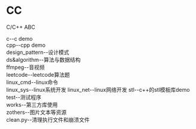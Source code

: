 # CC
C/C++ ABC  

c--c demo  
cpp--cpp demo  
design_pattern--设计模式  
ds&algorithm--算法与数据结构  
ffmpeg--音视频  
leetcode--leetcode算法题  
linux_cmd--linux命令  
linux_sys--linux系统开发
linux_net--linux网络开发
stl--c++的stl模板库demo  
test--测试程序  
works--第三方库使用  
zothers--图片文本等资源  
clean.py--清理执行文件和崩溃文件  
